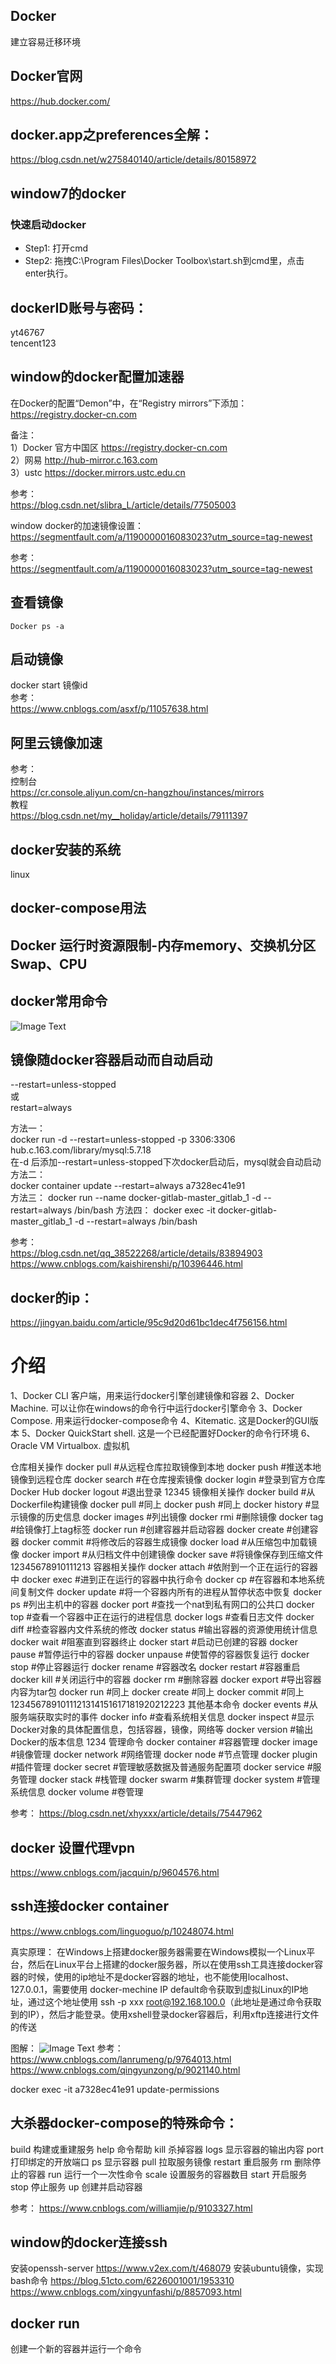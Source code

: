 <!-- toc -->  
## Docker  
建立容易迁移环境  

## Docker官网  
https://hub.docker.com/  

## docker.app之preferences全解：  
https://blog.csdn.net/w275840140/article/details/80158972  

## window7的docker  
### 快速启动docker  
+ Step1: 打开cmd  
+ Step2: 拖拽C:\Program Files\Docker Toolbox\start.sh到cmd里，点击enter执行。  

## dockerID账号与密码：  
yt46767  
tencent123  

## window的docker配置加速器  
在Docker的配置“Demon”中，在“Registry mirrors”下添加：  
https://registry.docker-cn.com  

备注：  
1）Docker 官方中国区     https://registry.docker-cn.com  
2）网易    http://hub-mirror.c.163.com  
3）ustc     https://docker.mirrors.ustc.edu.cn  

参考：  
https://blog.csdn.net/slibra_L/article/details/77505003  


window docker的加速镜像设置：  
https://segmentfault.com/a/1190000016083023?utm_source=tag-newest  

参考：  
https://segmentfault.com/a/1190000016083023?utm_source=tag-newest  

## 查看镜像  
```  
Docker ps -a  
```  

## 启动镜像  
docker start 镜像id  
参考：  
https://www.cnblogs.com/asxf/p/11057638.html  

## 阿里云镜像加速  
参考：  
控制台  
https://cr.console.aliyun.com/cn-hangzhou/instances/mirrors  
教程  
https://blog.csdn.net/my__holiday/article/details/79111397  

## docker安装的系统  
linux  

## docker-compose用法  

## Docker 运行时资源限制-内存memory、交换机分区Swap、CPU  

## docker常用命令  
![Image Text](docker-cmd.png)  

## 镜像随docker容器启动而自动启动  
--restart=unless-stopped  
或  
restart=always  

方法一：  
docker run -d --restart=unless-stopped -p 3306:3306 hub.c.163.com/library/mysql:5.7.18  
在-d 后添加--restart=unless-stopped下次docker启动后，mysql就会自动启动  
方法二：  
docker container update --restart=always a7328ec41e91  
方法三：
docker run --name docker-gitlab-master_gitlab_1 -d --restart=always /bin/bash
方法四：
docker exec -it docker-gitlab-master_gitlab_1 -d --restart=always /bin/bash

参考：  
https://blog.csdn.net/qq_38522268/article/details/83894903  
https://www.cnblogs.com/kaishirenshi/p/10396446.html  

## docker的ip：
https://jingyan.baidu.com/article/95c9d20d61bc1dec4f756156.html

# 介绍
1、Docker CLI 客户端，用来运行docker引擎创建镜像和容器
2、Docker Machine. 可以让你在windows的命令行中运行docker引擎命令
3、Docker Compose. 用来运行docker-compose命令
4、Kitematic. 这是Docker的GUI版本
5、Docker QuickStart shell. 这是一个已经配置好Docker的命令行环境
6、Oracle VM Virtualbox. 虚拟机

仓库相关操作
docker pull     #从远程仓库拉取镜像到本地
docker push     #推送本地镜像到远程仓库
docker search   #在仓库搜索镜像
docker login    #登录到官方仓库Docker Hub
docker logout   #退出登录
12345
镜像相关操作
docker build    #从Dockerfile构建镜像
docker pull     #同上
docker push     #同上
docker history  #显示镜像的历史信息
docker images   #列出镜像
docker rmi      #删除镜像
docker tag      #给镜像打上tag标签
docker run      #创建容器并启动容器
docker create   #创建容器
docker commit   #将修改后的容器生成镜像
docker load     #从压缩包中加载镜像
docker import   #从归档文件中创建镜像
docker save     #将镜像保存到压缩文件
12345678910111213
容器相关操作
docker attach   #依附到一个正在运行的容器中
docker exec     #进到正在运行的容器中执行命令
docker cp       #在容器和本地系统间复制文件
docker update   #将一个容器内所有的进程从暂停状态中恢复
docker ps       #列出主机中的容器
docker port     #查找一个nat到私有网口的公共口
docker top      #查看一个容器中正在运行的进程信息
docker logs     #查看日志文件
docker diff     #检查容器内文件系统的修改
docker status   #输出容器的资源使用统计信息
docker wait     #阻塞直到容器终止
docker start    #启动已创建的容器
docker pause    #暂停运行中的容器
docker unpause  #使暂停的容器恢复运行
docker stop     #停止容器运行
docker rename   #容器改名
docker restart  #容器重启
docker kill     #关闭运行中的容器
docker rm       #删除容器
docker export   #导出容器内容为tar包
docker run      #同上
docker create   #同上
docker commit   #同上
1234567891011121314151617181920212223
其他基本命令
docker events   #从服务端获取实时的事件
docker info     #查看系统相关信息
docker inspect  #显示Docker对象的具体配置信息，包括容器，镜像，网络等
docker version  #输出Docker的版本信息
1234
管理命令
docker container    #容器管理
docker image        #镜像管理
docker network      #网络管理
docker node         #节点管理
docker plugin       #插件管理
docker secret       #管理敏感数据及普通服务配置项
docker service      #服务管理
docker stack        #栈管理
docker swarm        #集群管理
docker system       #管理系统信息
docker volume       #卷管理

参考：
https://blog.csdn.net/xhyxxx/article/details/75447962

## docker 设置代理vpn
https://www.cnblogs.com/jacquin/p/9604576.html

## ssh连接docker container
https://www.cnblogs.com/linguoguo/p/10248074.html

真实原理：
在Windows上搭建docker服务器需要在Windows模拟一个Linux平台，然后在Linux平台上搭建的docker服务器，所以在使用ssh工具连接docker容器的时候，使用的ip地址不是docker容器的地址，也不能使用localhost、127.0.0.1，需要使用 docker-mechine IP default命令获取到虚拟Linux的IP地址，通过这个地址使用 ssh -p xxx root@192.168.100.0（此地址是通过命令获取到的IP），然后才能登录。使用xshell登录docker容器后，利用xftp连接进行文件的传送

图解：
![Image Text](window-linux-docker.png)
参考：
https://www.cnblogs.com/lanrumeng/p/9764013.html
https://www.cnblogs.com/qingyunzong/p/9021140.html
<!-- endtoc -->  

docker exec -it a7328ec41e91  update-permissions

## 大杀器docker-compose的特殊命令：
build 构建或重建服务
help 命令帮助
kill 杀掉容器
logs 显示容器的输出内容
port 打印绑定的开放端口
ps 显示容器
pull 拉取服务镜像
restart 重启服务
rm 删除停止的容器
run 运行一个一次性命令
scale 设置服务的容器数目
start 开启服务
stop 停止服务
up 创建并启动容器

参考：
https://www.cnblogs.com/williamjie/p/9103327.html

## window的docker连接ssh
安装openssh-server
https://www.v2ex.com/t/468079
安装ubuntu镜像，实现bash命令
https://blog.51cto.com/6226001001/1953310
https://www.cnblogs.com/xingyunfashi/p/8857093.html

## docker run
创建一个新的容器并运行一个命令